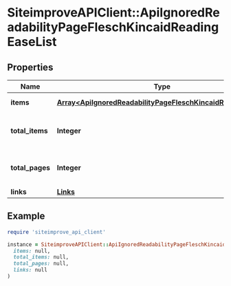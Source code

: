 # SiteimproveAPIClient::ApiIgnoredReadabilityPageFleschKincaidReadingEaseList

## Properties

| Name | Type | Description | Notes |
| ---- | ---- | ----------- | ----- |
| **items** | [**Array&lt;ApiIgnoredReadabilityPageFleschKincaidReadingEase&gt;**](ApiIgnoredReadabilityPageFleschKincaidReadingEase.md) | Set of items. |  |
| **total_items** | **Integer** | Total number of items in result set. |  |
| **total_pages** | **Integer** | Total number of pages in result set. |  |
| **links** | [**Links**](Links.md) |  | [optional] |

## Example

```ruby
require 'siteimprove_api_client'

instance = SiteimproveAPIClient::ApiIgnoredReadabilityPageFleschKincaidReadingEaseList.new(
  items: null,
  total_items: null,
  total_pages: null,
  links: null
)
```

